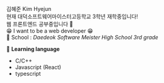 김혜준 Kim Hyejun  
현재 대덕소프트웨어마이스터고등학교 3학년 재학중입니다!  
웹 프론트엔드 공부중입니다 🥰  
😁 I want to be a web developer 😁  
🏫 School : *Daedeok Software Meister High School 3rd grade*  

💬 **Learning language**  
- C/C++  
- Javascript (React)
- typescript
